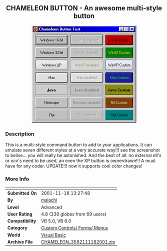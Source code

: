 ﻿<div align="center">

## CHAMELEON BUTTON \- An awesome multi\-style button

<img src="PIC20011113143599189.gif">
</div>

### Description

This is a multi-style command button to add to your applications. It can emulate seven different styles at a very accurate way!!! see the screenshot to belive... you will really be astonished. And the best of all: no external dll's or ocx's need to be used, an even the XP button is ownerdrawn!!! A must have for any coder. UPDATE!!! now it supports cool color changes!
 
### More Info
 


<span>             |<span>
---                |---
**Submitted On**   |2001-11-18 13:27:48
**By**             |[malachi](https://github.com/Planet-Source-Code/PSCIndex/blob/master/ByAuthor/malachi.md)
**Level**          |Advanced
**User Rating**    |4.8 (330 globes from 69 users)
**Compatibility**  |VB 5\.0, VB 6\.0
**Category**       |[Custom Controls/ Forms/  Menus](https://github.com/Planet-Source-Code/PSCIndex/blob/master/ByCategory/custom-controls-forms-menus__1-4.md)
**World**          |[Visual Basic](https://github.com/Planet-Source-Code/PSCIndex/blob/master/ByWorld/visual-basic.md)
**Archive File**   |[CHAMELEON\_3592111182001\.zip](https://github.com/Planet-Source-Code/malachi-chameleon-button-an-awesome-multi-style-button__1-28761/archive/master.zip)








